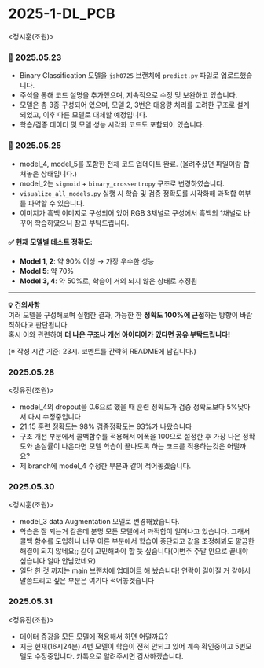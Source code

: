 # 2025-1-DL_PCB

<정시훈(조원)>

### 📌 2025.05.23
- Binary Classification 모델을 `jsh0725` 브랜치에 `predict.py` 파일로 업로드했습니다.
- 주석을 통해 코드 설명을 추가했으며, 지속적으로 수정 및 보완하고 있습니다.
- 모델은 총 3종 구성되어 있으며, 모델 2, 3번은 대용량 처리를 고려한 구조로 설계되었고, 이후 다른 모델로 대체할 예정입니다.
- 학습/검증 데이터 및 모델 성능 시각화 코드도 포함되어 있습니다.

### 📌 2025.05.25
- model_4, model_5를 포함한 전체 코드 업데이트 완료. (올려주셨던 파일이랑 합쳐놓은 상태입니다.)
- model_2는 `sigmoid` + `binary_crossentropy` 구조로 변경하였습니다.
- `visualize_all_models.py` 실행 시 학습 및 검증 정확도를 시각화해 과적합 여부를 파악할 수 있습니다.
- 이미지가 흑백 이미지로 구성되어 있어 RGB 3채널로 구성에서 흑백의 1채널로 바꾸어 학습하였으니 참고 부탁드립니다.
#### ✅ 현재 모델별 테스트 정확도:
- **Model 1, 2**: 약 90% 이상 → 가장 우수한 성능
- **Model 5**: 약 70%
- **Model 3, 4**: 약 50%로, 학습이 거의 되지 않은 상태로 추정됨

---

**💡 건의사항**  
여러 모델을 구성해보며 실험한 결과, 가능한 한 **정확도 100%에 근접**하는 방향이 바람직하다고 판단됩니다.  
혹시 이와 관련하여 **더 나은 구조나 개선 아이디어가 있다면 공유 부탁드립니다!**

(※ 작성 시간 기준: 23시. 코멘트를 간략히 README에 남깁니다.)

### 2025.05.28
<정유진(조원)>
- model_4의 dropout을 0.6으로 했을 때 훈련 정확도가 검증 정확도보다 5%낮아서 다시 수정중입니다
- 21:15 훈련 정확도는 98% 검증정확도는 93%가 나왔습니다
- 구조 개선 부분에서 콜백함수를 적용해서 에폭을 100으로 설정한 후 가장 나은 정확도와 손실률이 나온다면 모델 학습이 끝나도록 하는 코드를 적용하는것은 어떨까요?
- 제 branch에 model_4 수정한 부분과 같이 적어놓겠습니다.

### 2025.05.30
<정시훈(조원)>
- model_3 data Augmentation 모델로 변경해놨습니다.
- 학습은 잘 되는거 같은데 분명 모든 모델에서 과적합이 일어나고 있습니다. 그래서 콜백 함수를 도입하니 너무 이른 부분에서 학습이 중단되고 값을 조정해봐도 깔끔한 해결이 되지 않네요;; 같이 고민해봐야 할 듯 싶습니다(이번주 주말 안으로 끝내야 싶습니다 얼마 안남았네요)
- 일단 한 것 까지는 main 브랜치에 업데이트 해 놨습니다! 연락이 길어질 거 같아서 말씀드리고 싶은 부분은 여기다 적어놓겟습니다

### 2025.05.31
<정유진(조원)>
- 데이터 증강을 모든 모델에 적용해서 하면 어떨까요?
- 지금 현재(16시24분) 4번 모델이 학습이 전혀 안되고 있어 계속 확인중이고 5번모델도 수정중입니다. 카톡으로 알려주시면 감사하겠습니다.
